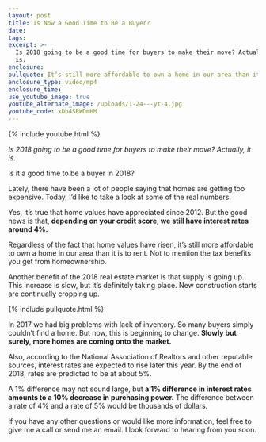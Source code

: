```yaml
---
layout: post
title: Is Now a Good Time to Be a Buyer?
date:
tags:
excerpt: >-
  Is 2018 going to be a good time for buyers to make their move? Actually, it
  is.
enclosure:
pullquote: It’s still more affordable to own a home in our area than it is to rent.
enclosure_type: video/mp4
enclosure_time:
use_youtube_image: true
youtube_alternate_image: /uploads/1-24---yt-4.jpg
youtube_code: xDb4SRWDmHM
---
```



{% include youtube.html %}

*Is 2018 going to be a good time for buyers to make their move? Actually, it is.*

Is it a good time to be a buyer in 2018?&nbsp;

Lately, there have been a lot of people saying that homes are getting too expensive. Today, I’d like to take a look at some of the real numbers.&nbsp;

Yes, it’s true that home values have appreciated since 2012. But the good news is that, **depending on your credit score, we still have interest rates around 4%.**&nbsp;

Regardless of the fact that home values have risen, it’s still more affordable to own a home in our area than it is to rent. Not to mention the tax benefits you get from homeownership.&nbsp;

Another benefit of the 2018 real estate market is that supply is going up. This increase is slow, but it’s definitely taking place. New construction starts are continually cropping up.&nbsp;

{% include pullquote.html %}

In 2017 we had big problems with lack of inventory. So many buyers simply couldn’t find a home. But now, this is beginning to change. **Slowly but surely, more homes are coming onto the market.**

Also, according to the National Association of Realtors and other reputable sources, interest rates are expected to rise later this year. By the end of 2018, rates are predicted to be at about 5%.&nbsp;

A 1% difference may not sound large, but **a 1% difference in interest rates amounts to a 10% decrease in purchasing power.** The difference between a rate of 4% and a rate of 5% would be thousands of dollars.&nbsp;

If you have any other questions or would like more information, feel free to give me a call or send me an email. I look forward to hearing from you soon.<br>&nbsp;